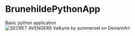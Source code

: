 # BrunehildePythonApp
Basic python application
![SECRET AVENGERS Valkyrie by summerset on DeviantArt](https://summerset.deviantart.com/art/SECRET-AVENGERS-Valkyrie-162269523)